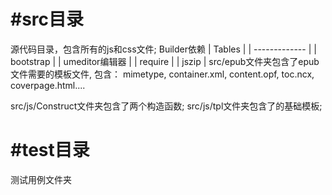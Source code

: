 #src目录
=====
源代码目录，包含所有的js和css文件;
Builder依赖
    | Tables        |
    | ------------- |
    | bootstrap    |
    | umeditor编辑器 |
    |  require      |
    |  jszip      |
src/epub文件夹包含了epub文件需要的模板文件, 包含：
    mimetype,  container.xml,  content.opf,  toc.ncx,  coverpage.html....

src/js/Construct文件夹包含了两个构造函数;
src/js/tpl文件夹包含了的基础模板;

#test目录
=====
测试用例文件夹








